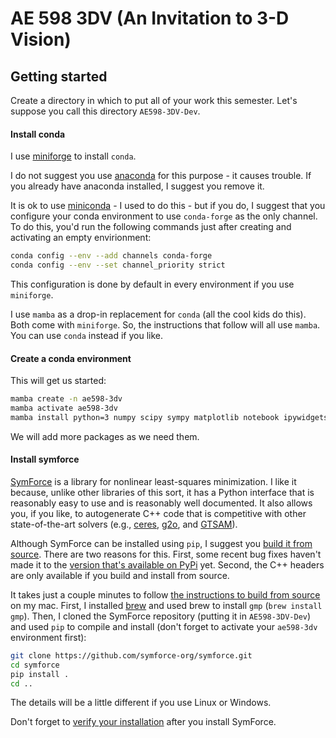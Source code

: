 # AE 598 3DV (An Invitation to 3-D Vision)

## Getting started

Create a directory in which to put all of your work this semester. Let's suppose you call this directory `AE598-3DV-Dev`.

#### Install conda

I use [miniforge](https://github.com/conda-forge/miniforge) to install `conda`.

I do not suggest you use [anaconda](https://anaconda.org) for this purpose - it causes trouble. If you already have anaconda installed, I suggest you remove it.

It is ok to use [miniconda](https://docs.conda.io/projects/miniconda/) - I used to do this - but if you do, I suggest that you configure your conda environment to use `conda-forge` as the only channel. To do this, you'd run the following commands just after creating and activating an empty envirionment:
```zsh
conda config --env --add channels conda-forge
conda config --env --set channel_priority strict
```
This configuration is done by default in every environment if you use `miniforge`.

I use `mamba` as a drop-in replacement for `conda` (all the cool kids do this). Both come with `miniforge`. So, the instructions that follow will all use `mamba`. You can use `conda` instead if you like.

#### Create a conda environment

This will get us started:
```zsh
mamba create -n ae598-3dv
mamba activate ae598-3dv
mamba install python=3 numpy scipy sympy matplotlib notebook ipywidgets ipympl opencv cmake eigen
```
We will add more packages as we need them.

#### Install symforce

[SymForce](https://github.com/symforce-org/symforce) is a library for nonlinear least-squares minimization. I like it because, unlike other libraries of this sort, it has a Python interface that is reasonably easy to use and is reasonably well documented. It also allows you, if you like, to autogenerate C++ code that is competitive with other state-of-the-art solvers (e.g., [ceres](http://ceres-solver.org), [g2o](https://github.com/RainerKuemmerle/g2o), and [GTSAM](https://gtsam.org)).

Although SymForce can be installed using `pip`, I suggest you [build it from source](https://github.com/symforce-org/symforce#build-from-source). There are two reasons for this. First, some recent bug fixes haven't made it to the [version that's available on PyPi](https://pypi.org/project/symforce/) yet. Second, the C++ headers are only available if you build and install from source.

It takes just a couple minutes to follow [the instructions to build from source](https://github.com/symforce-org/symforce#build-from-source) on my mac. First, I installed [brew](https://brew.sh) and used brew to install `gmp` (`brew install gmp`). Then, I cloned the SymForce repository (putting it in `AE598-3DV-Dev`) and used `pip` to compile and install (don't forget to activate your `ae598-3dv` environment first):
```zsh
git clone https://github.com/symforce-org/symforce.git
cd symforce
pip install .
cd ..
```
The details will be a little different if you use Linux or Windows.

Don't forget to [verify your installation](https://github.com/symforce-org/symforce#verify-your-installation) after you install SymForce.
